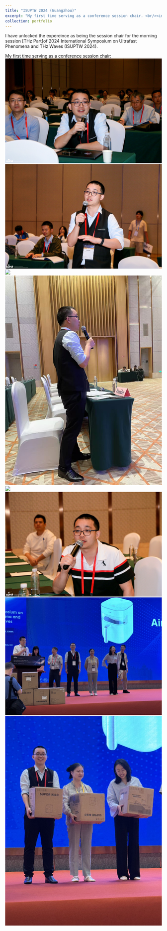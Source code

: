 ```yaml
---
title: "ISUPTW 2024 (Guangzhou)"
excerpt: "My first time serving as a conference session chair. <br/><img src='/images/ISUPTW2024_1.jpg'><br/><img src='/images/ISUPTW2024_2.jpg'>"
collection: portfolio
---
```


I have unlocked the expereince as being the session chair for the morning session [THz Part]of 2024 International Symposium on Ultrafast Phenomena and THz Waves (ISUPTW 2024).

My first time serving as a conference session chair:
<br/><img src='/images/ISUPTW2024_1.jpg'>
<br/><img src='/images/ISUPTW2024_2_chair.jpg'>
<br/><img src='/images/ISUPTW2024_my session.jpg'>
<br/><img src='/images/ISUPTW2024_4_chair.jpg'>
<br/><img src='/images/ISUPTW2024_5_chair.jpg'>
<br/><img src='/images/ISUPTW2024_6.jpg'>
<br/><img src='/images/ISUPTW2024_lottery_1.jpg'>
<br/><img src='/images/ISUPTW2024_lottery_2.jpg'>
